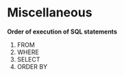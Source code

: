 # Miscellaneous

**Order of execution of SQL statements**

1. FROM
2. WHERE
3. SELECT
4. ORDER BY



